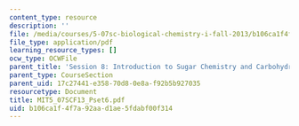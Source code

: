 ```yaml
---
content_type: resource
description: ''
file: /media/courses/5-07sc-biological-chemistry-i-fall-2013/b106ca1f4f7a92aad1ae5fdabf00f314_MIT5_07SCF13_Pset6.pdf
file_type: application/pdf
learning_resource_types: []
ocw_type: OCWFile
parent_title: 'Session 8: Introduction to Sugar Chemistry and Carbohydrate Catabolism'
parent_type: CourseSection
parent_uid: 17c27441-e358-70d8-0e8a-f92b5b927035
resourcetype: Document
title: MIT5_07SCF13_Pset6.pdf
uid: b106ca1f-4f7a-92aa-d1ae-5fdabf00f314
---
```

